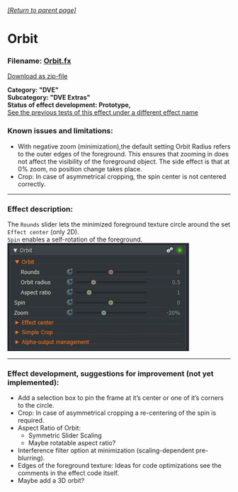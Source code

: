 *[[Return to parent page]](../../../README.md)*  

# Orbit

### Filename: <a href="Orbit.fx" download>Orbit.fx</a> 
[Download as zip-file](Orbit.zip)

**Category: "DVE"  
Subcategory: "DVE Extras"  
Status of effect development: Prototype,**  
<a href="https://www.lwks.com/index.php?option=com_kunena&func=view&catid=6&id=190102&limit=15&limitstart=15&Itemid=81#190202"  target="blank">See the previous tests of this effect under a different effect name</a>  

### Known issues and limitations:
- With negative zoom (minimization),the default setting Orbit Radius refers to the outer edges of the foreground. This ensures that zooming in does not affect the visibility of the foreground object. The side effect is that at 0% zoom, no position change takes place.  
- Crop: In case of asymmetrical cropping, the spin center is not centered correctly.


--------------------------------------------------------------------------

### Effect description:
The `Rounds` slider lets the minimized foreground texture circle around the set `Effect center` (only 2D).  
`Spin` enables a self-rotation of the foreground.  
![](IMG/img1.jpg)


------------------------------------------------------------------------

### Effect development, suggestions for improvement (not yet implemented):
- Add a selection box to pin the frame at it’s center or one of it’s corners to the circle.
- Crop: In case of asymmetrical cropping a re-centering of the spin is required.
- Aspect Ratio of Orbit: 
  - Symmetric Slider Scaling  
  - Maybe rotatable aspect ratio?  
- Interference filter option at minimization (scaling-dependent pre-blurring).  
- Edges of the foreground texture: Ideas for code optimizations see the comments in the effect code itself.  
- Maybe add a 3D orbit?
